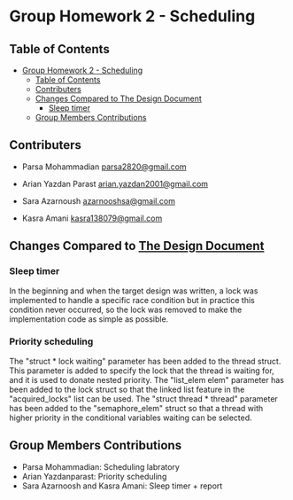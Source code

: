 # Group Homework 2 - Scheduling

## Table of Contents
- [Group Homework 2 - Scheduling](#group-homework-2---scheduling)
  - [Table of Contents](#table-of-contents)
  - [Contributers](#contributers)
  - [Changes Compared to The Design Document](#changes-compared-to-the-design-document)
     - [Sleep timer](#sleep-timer)
  - [Group Members Contributions](#group-members-contributions)

## Contributers
- Parsa Mohammadian <parsa2820@gmail.com>

- Arian Yazdan Parast <arian.yazdan2001@gmail.com>

- Sara Azarnoush <azarnooshsa@gmail.com> 

- Kasra Amani <kasra138079@gmail.com>

## Changes Compared to [The Design Document](../design/project2-design.md)
### Sleep timer

In the beginning and when the target design was written, a lock was implemented to handle a specific race condition but in practice this condition never occurred, so the lock was removed to make the implementation code as simple as possible.

### Priority scheduling

The "struct * lock waiting" parameter has been added to the thread struct. This parameter is added to specify the lock that the thread is waiting for, and it is used to donate nested priority. The "list_elem elem" parameter has been added to the lock struct so that the linked list feature in the "acquired_locks" list can be used. The "struct thread * thread" parameter has been added to the "semaphore_elem" struct so that a thread with higher priority in the conditional variables waiting can be selected.

## Group Members Contributions
- Parsa Mohammadian: Scheduling labratory
- Arian Yazdanparast: Priority scheduling
- Sara Azarnoosh and Kasra Amani: Sleep timer + report 
